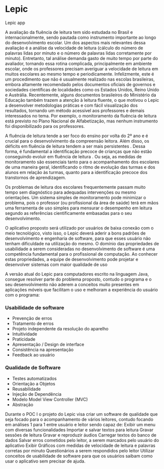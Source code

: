 # Lepic
Lepic app

A avaliação da fluência de leitura tem sido estudada no Brasil e internacionalmente, sendo pautada como instrumento importante ao longo do desenvolvimento escolar. Um dos aspectos mais relevantes dessa avaliação é a análise da velocidade de leitura (cálculo do número de palavras lidas por minuto e o número de palavras lidas corretamente por minuto). Entretanto, tal análise demanda gasto de muito tempo por parte do avaliador, tornando essa rotina complicada, principalmente em ambiente escolar, onde os professores precisam averiguar a velocidade de leitura em muitos escolares ao mesmo tempo e periodicamente. Infelizmente, este é um procedimento que não é usualmente realizado nas escolas brasileiras, embora altamente recomendado pelos documentos oficiais de governos e sociedades científicas de localidades como os Estados Unidos, Reino Unido e Austrália. Recentemente, alguns documentos brasileiros do Ministério da Educação também trazem a atenção à leitura fluente, o que motivou o Lepic a desenvolver metodologias práticas e com fácil visualização dos resultados, tornando um método acessível aos professores e demais interessados no tema. Por exemplo, o monitoramento da fluência de leitura está previsto no Plano Nacional de Alfabetização, mas nenhum instrumento foi disponibilizado para os professores.

A fluência de leitura tende a ser foco do ensino por volta do 2º ano e é crucial para o desenvolvimento da compreensão leitora. Além disso, os déficits em fluência de leitura tendem a ser mais persistentes . Dessa forma, é fundamental a identificação precoce de crianças que não estão conseguindo evoluir em fluência de leitura . Ou seja, as medidas de monitoramento são essenciais tanto para o acompanhamento dos escolares de uma maneira geral, identificando o ritmo de evolução das turmas e dos alunos em relação às turmas, quanto para a identificação precoce dos transtornos de aprendizagem.

Os problemas de leitura dos escolares frequentemente passam muito tempo sem diagnóstico para adequadas intervenções ou mesmo orientações. Um sistema simples de monitoramento pode minimizar o problema, pois o professor (ou profissional da área de saúde) terá em mãos uma ferramenta de uso simples para mensurar o desempenho em leitura segundo as referências cientificamente embasadas para o seu desenvolvimento.

O aplicativo proposto será utilizado por usuários de baixa conexão com o meio tecnológico, visto isso, o Lepic deverá aderir a bons padrões de desenvolvimento e engenharia de software, para que esses usuário não tenham dificuldade na utilização do mesmo. O domínio das propriedades de usabilidade a serem consideradas no
desenvolvimento de software é uma competência fundamental para o profissional de
computação. Ao conhecer estas propriedades, a equipe de desenvolvimento pode
projetar e desenvolver sistemas com maior qualidade de uso

 A versão atual do Lepic para computadores escrito na linguagem Java, consegue resolver parte do problema proposto, contudo o programa e o seu desenvolvimento não aderem a conceitos muito presentes em aplicações móveis que facilitam o uso e melhoram a experiência do usuário com o programa:


### Usabilidade de software
  * Prevenção de erros
  * Tratamento de erros
  * Projeto independente da resolução do aparelho
  * Intuitividade 
  * Praticidade
  * Apresentação / Design de interface
  * Consistência na apresentação
  * Feedback ao usuário

 ### Qualidade de Software 
  * Testes automatizados
  * Orientação a Objetos
  * Reusabilidade
  * Injeção de Dependência
  * Modelo Model View Controller (MVC)
  * Abstração


Durante o POC I o projeto do Lepic visa criar um software de qualidade que seja focado para o acompanhamento de vários leitores, contudo focando em análises 1 para 1 entre usuário e leitor sendo capaz de:
Exibir um menu com diversas funcionalidades
Importar e salvar textos para leitura
Gravar sessões de leitura 
Gravar e reproduzir áudios
Carregar textos do banco de dados
Salvar erros cometidos pelo leitor, a serem marcados pelo usuário do aplicativo
Exibir Gráficos com medidas de velocidade de leitura e palavras corretas por minuto
Questionários a serem respondidos pelo leitor
Utilizar conceitos de usabilidade de software para que os usuários saibam como usar o aplicativo sem precisar de ajuda.

